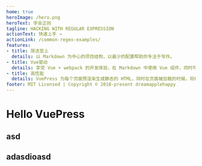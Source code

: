 ```yaml
---
home: true
heroImage: /hero.png
heroText: 学会正则
tagline: HACKING WITH REGULAR EXPRESSION
actionText: 快速上手 →
actionLink: /common-regex-examples/
features:
- title: 简洁至上
  details: 以 Markdown 为中心的项目结构，以最少的配置帮助你专注于写作。
- title: Vue驱动
  details: 享受 Vue + webpack 的开发体验，在 Markdown 中使用 Vue 组件，同时可以使用 Vue 来开发自定义主题。
- title: 高性能
  details: VuePress 为每个页面预渲染生成静态的 HTML，同时在页面被加载的时候，将作为 SPA 运行。
footer: MIT Licensed | Copyright © 2018-present dreamapplehappy
---
```


# Hello VuePress

## asd

## adasdioasd
